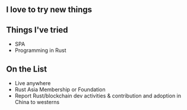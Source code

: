 ## I love to try new things

## Things I've tried
- SPA
- Programming in Rust


## On the List

- Live anywhere
- Rust Asia Membership or Foundation
- Report Rust/blockchain dev activities & contribution and adoption in China to westerns
